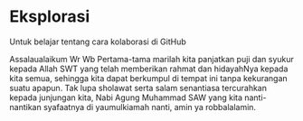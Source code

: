 # Eksplorasi
Untuk belajar tentang cara kolaborasi di GitHub

Assalaualaikum Wr Wb
Pertama-tama marilah kita panjatkan puji dan syukur kepada Allah SWT yang telah memberikan rahmat dan hidayahNya kepada kita semua, sehingga kita dapat berkumpul di tempat ini tanpa kekurangan suatu apapun. Tak lupa sholawat serta salam senantiasa tercurahkan kepada junjungan kita, Nabi Agung Muhammad SAW yang kita nanti-nantikan syafaatnya di yaumulkiamah nanti, amin ya robbalalamin.
